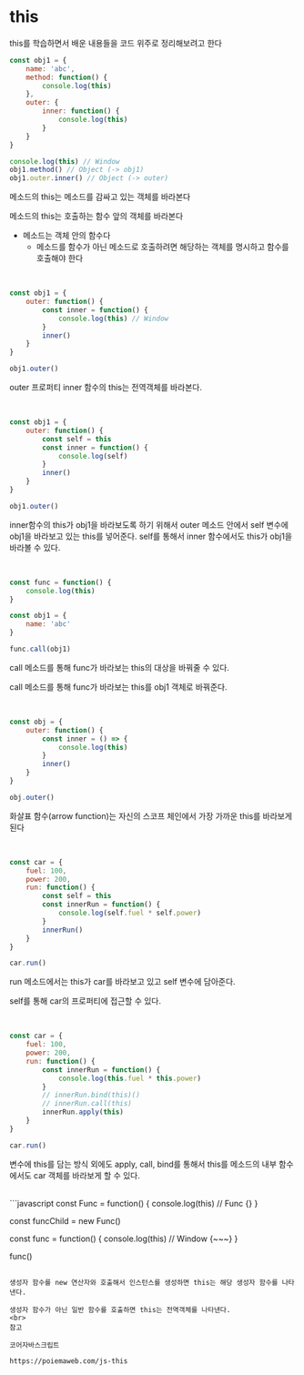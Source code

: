 # this

this를 학습하면서 배운 내용들을 코드 위주로 정리해보려고 한다

```javascript
const obj1 = {
    name: 'abc',
    method: function() {
        console.log(this)
    },
    outer: {
        inner: function() {
            console.log(this)
        }
    }
}

console.log(this) // Window
obj1.method() // Object (-> obj1)
obj1.outer.inner() // Object (-> outer)
```

메소드의 this는 메소드를 감싸고 있는 객체를 바라본다

메소드의 this는 호출하는 함수 앞의 객체를 바라본다

- 메소드는 객체 안의 함수다
  - 메소드를 함수가 아닌 메소드로 호출하려면 해당하는 객체를 명시하고 함수를 호출해야 한다

<br>

```javascript
const obj1 = {
    outer: function() {
        const inner = function() {
            console.log(this) // Window
        }
        inner()
    }
}

obj1.outer()
```

outer 프로퍼티 inner 함수의 this는 전역객체를 바라본다.

<br>

```javascript
const obj1 = {
    outer: function() {
        const self = this
        const inner = function() {
            console.log(self)
        }
        inner()
    }
}

obj1.outer()
```

inner함수의 this가 obj1을 바라보도록 하기 위해서 outer 메소드 안에서 self 변수에 obj1을 바라보고 있는 this를 넣어준다. self를 통해서 inner 함수에서도 this가 obj1을 바라볼 수 있다.

<br>

```javascript
const func = function() {
    console.log(this)
}

const obj1 = {
    name: 'abc'
}

func.call(obj1)
```

call 메소드를 통해 func가 바라보는 this의 대상을 바꿔줄 수 있다.

call 메소드를 통해 func가 바라보는 this를 obj1 객체로 바꿔준다.

<br>

```javascript
const obj = {
    outer: function() {
        const inner = () => {
            console.log(this)
        }
        inner()
    }
}

obj.outer()
```

화살표 함수(arrow function)는 자신의 스코프 체인에서 가장 가까운 this를 바라보게 된다

<br>

```javascript
const car = {
    fuel: 100,
    power: 200,
    run: function() {
        const self = this
        const innerRun = function() {
            console.log(self.fuel * self.power)
        }
        innerRun()
    }
}

car.run()
```

run 메소드에서는 this가 car를 바라보고 있고 self 변수에 담아준다.

self를 통해 car의 프로퍼티에 접근할 수 있다.

<br>

```javascript
const car = {
    fuel: 100,
    power: 200,
    run: function() {
        const innerRun = function() {
            console.log(this.fuel * this.power)
        }
        // innerRun.bind(this)()
        // innerRun.call(this)
        innerRun.apply(this)
    }
}

car.run()
```

변수에 this를 담는 방식 외에도 apply, call, bind를 통해서 this를 메소드의 내부 함수에서도 car 객체를 바라보게 할 수 있다.

<br>
```javascript
const Func = function() {
    console.log(this) // Func {}
}

const funcChild = new Func()

const func = function() {
    console.log(this) // Window {~~~}
}

func()
```

생성자 함수를 new 연산자와 호출해서 인스턴스를 생성하면 this는 해당 생성자 함수를 나타낸다.

생성자 함수가 아닌 일반 함수를 호출하면 this는 전역객체를 나타낸다.
<br>
참고

코어자바스크립트

https://poiemaweb.com/js-this
